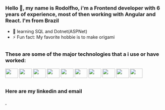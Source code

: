 ### Hello 👋, my name is Rodolfho, i'm a Frontend developer with 6 years of experience, most of then working with Angular and React. I'm from Brazil

- 🌱 learning SQL and Dotnet(ASPNet)
- ⚡ Fun fact: My favorite hobbie is to make origami

##

### These are some of the major technologies that a i use or have worked:

<div style="display: inline-block;">
  <img height="30" width="40" src="https://cdn.jsdelivr.net/gh/devicons/devicon/icons/angular/angular-original.svg" />
  <img height="30" width="40" src="https://cdn.jsdelivr.net/gh/devicons/devicon/icons/react/react-original.svg" />
  <img height="30" width="40" src="https://cdn.jsdelivr.net/gh/devicons/devicon/icons/typescript/typescript-original.svg" />
  <img height="30" width="40" src="https://cdn.jsdelivr.net/gh/devicons/devicon/icons/javascript/javascript-original.svg" />
  <img height="30" width="40" src="https://cdn.jsdelivr.net/gh/devicons/devicon/icons/html5/html5-original.svg" />
  <img height="30" width="40" src="https://cdn.jsdelivr.net/gh/devicons/devicon/icons/css3/css3-original.svg" />
  <img height="30" width="40" src="https://cdn.jsdelivr.net/gh/devicons/devicon/icons/tailwindcss/tailwindcss-original.svg" />
  <img height="30" width="40" src="https://cdn.jsdelivr.net/gh/devicons/devicon/icons/docker/docker-original-wordmark.svg" />
  <img height="30" width="40" src="https://cdn.jsdelivr.net/gh/devicons/devicon/icons/firebase/firebase-plain.svg" />
  <img height="30" width="40" src="https://cdn.jsdelivr.net/gh/devicons/devicon/icons/nodejs/nodejs-original.svg" />
</div>

##

### Here are my linkedin and email

<div>
  <a href="https://www.linkedin.com/in/rodolfhoazevedo/" target="_blank">
    <img src="https://img.shields.io/badge/LinkedIn-0077B5?style=for-the-badge&logo=linkedin&logoColor=white" alt="" srcset="">
  </a>
  <a href="mailto:rodolfhoazevedo@gmail.com">
    <img src="https://img.shields.io/badge/Gmail-D14836?style=for-the-badge&logo=gmail&logoColor=white" alt="">
  </a>
</div>
